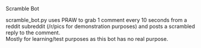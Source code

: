Scramble Bot

scramble_bot.py uses PRAW to grab 1 comment every 10 seconds from a reddit subreddit (/r/pics for demonstration purposes) and posts a scrambled reply to the comment.  
Mostly for learning/test purposes as this bot has no real purpose.
